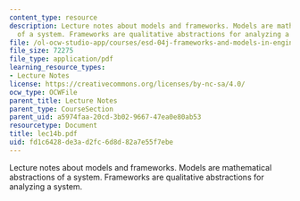 ```yaml
---
content_type: resource
description: Lecture notes about models and frameworks. Models are mathematical abstractions
  of a system. Frameworks are qualitative abstractions for analyzing a system.
file: /ol-ocw-studio-app/courses/esd-04j-frameworks-and-models-in-engineering-systems-engineering-system-design-spring-2007/fd1c6428de3ad2fc6d8d82a7e55f7ebe_lec14b.pdf
file_size: 72275
file_type: application/pdf
learning_resource_types:
- Lecture Notes
license: https://creativecommons.org/licenses/by-nc-sa/4.0/
ocw_type: OCWFile
parent_title: Lecture Notes
parent_type: CourseSection
parent_uid: a5974faa-20cd-3b02-9667-47ea0e80ab53
resourcetype: Document
title: lec14b.pdf
uid: fd1c6428-de3a-d2fc-6d8d-82a7e55f7ebe
---
```

Lecture notes about models and frameworks. Models are mathematical abstractions of a system. Frameworks are qualitative abstractions for analyzing a system.